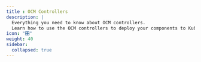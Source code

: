 ```yaml
---
title : OCM Controllers
description: |
  Everything you need to know about OCM controllers.
  Learn how to use the OCM controllers to deploy your components to Kubernetes.
icon: "🎛️"
weight: 40
sidebar:
  collapsed: true
---
```



